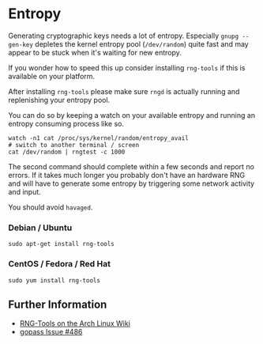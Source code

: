 # Entropy

Generating cryptographic keys needs a lot of entropy. Especially `gnupg --gen-key`
depletes the kernel entropy pool (`/dev/random`) quite fast and may appear to be
stuck when it's waiting for new entropy.

If you wonder how to speed this up consider installing `rng-tools`
if this is available on your platform.

After installing `rng-tools` please make sure `rngd` is actually running and
replenishing your entropy pool.

You can do so by keeping a watch on your available entropy and running an entropy
consuming process like so.

```
watch -n1 cat /proc/sys/kernel/random/entropy_avail
# switch to another terminal / screen
cat /dev/random | rngtest -c 1000
```

The second command should complete within a few seconds and report no errors.
If it takes much longer you probably don't have an hardware RNG and will have
to generate some entropy by triggering some network activity and input.

You should avoid `havaged`.

### Debian / Ubuntu

```
sudo apt-get install rng-tools
```

### CentOS / Fedora / Red Hat

```
sudo yum install rng-tools
```

## Further Information

* [RNG-Tools on the Arch Linux Wiki](https://wiki.archlinux.org/index.php/Rng-tools)
* [gopass Issue #486](https://github.com/justwatchcom/gopass/issues/486)
